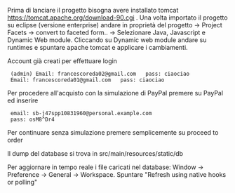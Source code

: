Prima di lanciare il progetto bisogna avere installato tomcat https://tomcat.apache.org/download-90.cgi . 
Una volta importato il progetto su eclipse (versione enterprise) andare in proprietà del progetto -> Project Facets -> convert to faceted form.. -> Selezionare Java, Javascript e Dynamic Web module. Cliccando su Dynamic web module andare su runtimes e spuntare apache tomcat e applicare i cambiamenti.


Account già creati per effettuare login

     (admin) Email: francescoreda02@gmail.com   pass: ciaociao
     Email: francescoreda01@gmail.com   pass: ciaociao
     
Per procedere all'acquisto con la simulazione di PayPal premere su PayPal ed inserire
        
     email: sb-j47spp10831960@personal.example.com  
     pass: osM8^Dr4
        
Per continuare senza simulazione premere semplicemente su proceed to order

Il dump del database si trova in src/main/resources/static/db 

Per aggiornare in tempo reale i file caricati nel database: 
     Window -> Preference -> General -> Workspace. Spuntare "Refresh using native hooks or polling"
 
